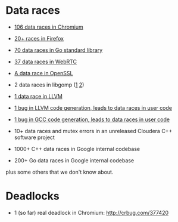 # Data races #
  * [106 data races in Chromium](https://code.google.com/p/chromium/issues/list?can=1&q=Stability%3DThreadSanitizer++v2+-status%3Dduplicate+%22threadsanitizer+data+race%22&sort=opened+modified&colspec=ID+Pri+M+Iteration+ReleaseBlock+Cr+Status+Owner+Summary+OS+Modified+Opened&x=m&y=releaseblock&cells=tiles)

  * [20+ races in Firefox](https://bugzilla.mozilla.org/show_bug.cgi?id=tsan-maintenance)

  * [70 data races in Go standard library](https://github.com/golang/go/issues?&q=is%3Aissue+label%3ARaceReport)

  * [37 data races in WebRTC](https://code.google.com/p/webrtc/issues/list?can=1&q=tsan+errors)

  * [A data race in OpenSSL](http://marc.info/?l=openssl-cvs&m=134947022905662)

  * 2 data races in libgomp ([1](https://gcc.gnu.org/bugzilla/show_bug.cgi?id=40362) [2](https://gcc.gnu.org/bugzilla/show_bug.cgi?id=59194))

  * [1 data race in LLVM](http://llvm.org/viewvc/llvm-project?view=revision&revision=203138)

  * [1 bug in LLVM code generation, leads to data races in user code](http://llvm.org/bugs/show_bug.cgi?id=13691)

  * [1 bug in GCC code generation, leads to data races in user code](https://gcc.gnu.org/bugzilla/show_bug.cgi?id=48076)

  * 10+ data races and mutex errors in an unreleased Cloudera C++ software project

  * 1000+ C++ data races in Google internal codebase

  * 200+ Go data races in Google internal codebase

plus some others that we don't know about.

# Deadlocks #
  * 1 (so far) real deadlock in Chromium: http://crbug.com/377420